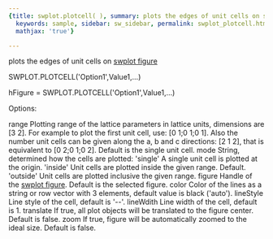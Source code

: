 ```yaml
---
{title: swplot.plotcell( ), summary: plots the edges of unit cells on swplot figure,
  keywords: sample, sidebar: sw_sidebar, permalink: swplot_plotcell.html, folder: swplot,
  mathjax: 'true'}

---
```

plots the edges of unit cells on [swplot figure](swplot_figure.html)
 
SWPLOT.PLOTCELL('Option1',Value1,...)
 
hFigure = SWPLOT.PLOTCELL('Option1',Value1,...)
 
Options:
 
range     Plotting range of the lattice parameters in lattice units,
          dimensions are [3 2]. For example to plot the first unit cell,
          use: [0 1;0 1;0 1]. Also the number unit cells can be given
          along the a, b and c directions: [2 1 2], that is equivalent to
          [0 2;0 1;0 2]. Default is the single unit cell.
mode      String, determined how the cells are plotted:
              'single'    A single unit cell is plotted at the origin.
              'inside'    Unit cells are plotted inside the given
                          range. Default.
              'outside'   Unit cells are plotted inclusive the given
                              range.
figure    Handle of the [swplot figure](swplot_figure.html). Default is the selected figure.
color     Color of the lines as a string or row vector with 3 elements, 
          default value is black ('auto').
lineStyle Line style of the cell, default is '--'.
lineWdith Line width of the cell, default is 1.
translate If true, all plot objects will be translated to the figure
          center. Default is false.
zoom      If true, figure will be automatically zoomed to the ideal size.
          Default is false.
 


